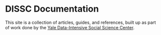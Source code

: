 # DISSC Documentation

This site is a collection of articles, guides, and references, built up as part of work done by the [Yale Data-Intensive Social Science Center](https://dissc.yale.edu/).
